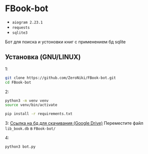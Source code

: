 # FBook-bot
- `aiogram 2.23.1`
- `requests`
- `sqlite3`

Бот для поиска и устоновки книг с применением бд sqlite


## Установка (GNU/LINUX)

1:
```sh
git clone https://github.com/ZeroNiki/FBook-bot.git
cd FBook-bot
```

2:
```sh
python3 -m venv venv
source venv/bin/activate

pip install -r requirements.txt
```
3: 
[Ссылка на бд для скачивания (Google Drive)](https://drive.google.com/file/d/1Mdt1kpnSiwIwWgcC1uE77B37oyliEblM/view?usp=drive_link)
Переместите файл `lib_book.db` в `FBook-bot/`

4:
```sh
python3 bot.py
```



